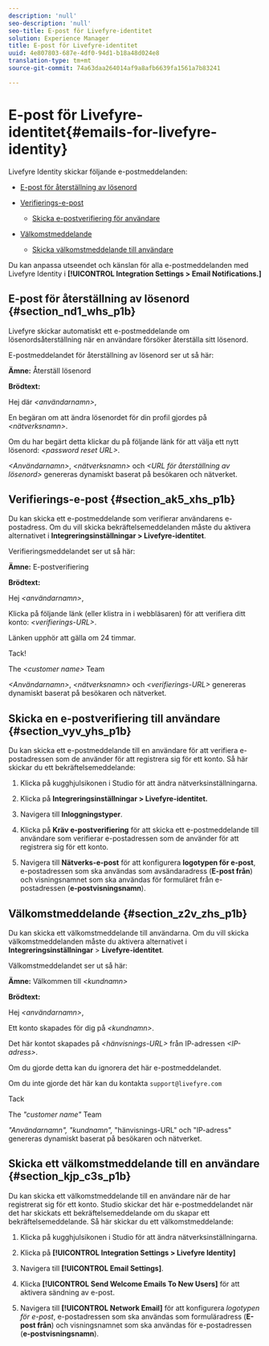```yaml
---
description: 'null'
seo-description: 'null'
seo-title: E-post för Livefyre-identitet
solution: Experience Manager
title: E-post för Livefyre-identitet
uuid: 4e807803-687e-4df0-94d1-b18a48d024e8
translation-type: tm+mt
source-git-commit: 74a63daa264014af9a8afb6639fa1561a7b83241

---
```



# E-post för Livefyre-identitet{#emails-for-livefyre-identity}

Livefyre Identity skickar följande e-postmeddelanden:

* [E-post för återställning av lösenord](#c_emails_for_livefyre_identity/section_nd1_whs_p1b)
* [Verifierings-e-post](#c_emails_for_livefyre_identity/section_ak5_xhs_p1b)
   * [Skicka e-postverifiering för användare](#c_emails_for_livefyre_identity/section_vyv_yhs_p1b)

* [Välkomstmeddelande](#c_emails_for_livefyre_identity/section_z2v_zhs_p1b)
   * [Skicka välkomstmeddelande till användare](#c_emails_for_livefyre_identity/section_kjp_c3s_p1b)

Du kan anpassa utseendet och känslan för alla e-postmeddelanden med Livefyre Identity i **[!UICONTROL Integration Settings > Email Notifications.]**

## E-post för återställning av lösenord {#section_nd1_whs_p1b}

Livefyre skickar automatiskt ett e-postmeddelande om lösenordsåterställning när en användare försöker återställa sitt lösenord.

E-postmeddelandet för återställning av lösenord ser ut så här:

**Ämne:** Återställ lösenord

**Brödtext:**

Hej där *&lt;användarnamn>*,

En begäran om att ändra lösenordet för din profil gjordes på *&lt;nätverksnamn>*.

Om du har begärt detta klickar du på följande länk för att välja ett nytt lösenord: *&lt;password reset URL>*.

*&lt;Användarnamn>*, *&lt;nätverksnamn>* och *&lt;URL för återställning av lösenord>* genereras dynamiskt baserat på besökaren och nätverket.

## Verifierings-e-post {#section_ak5_xhs_p1b}

Du kan skicka ett e-postmeddelande som verifierar användarens e-postadress. Om du vill skicka bekräftelsemeddelanden måste du aktivera alternativet i **Integreringsinställningar > Livefyre-identitet**.

Verifieringsmeddelandet ser ut så här:

**Ämne:** E-postverifiering

**Brödtext:**

Hej *&lt;användarnamn>*,

Klicka på följande länk (eller klistra in i webbläsaren) för att verifiera ditt konto: *&lt;verifierings-URL>*.

Länken upphör att gälla om 24 timmar.

Tack!

The *&lt;customer name>* Team

*&lt;Användarnamn>*, *&lt;nätverksnamn>* och *&lt;verifierings-URL>* genereras dynamiskt baserat på besökaren och nätverket.

## Skicka en e-postverifiering till användare {#section_vyv_yhs_p1b}

Du kan skicka ett e-postmeddelande till en användare för att verifiera e-postadressen som de använder för att registrera sig för ett konto. Så här skickar du ett bekräftelsemeddelande:

1. Klicka på kugghjulsikonen i Studio för att ändra nätverksinställningarna.
1. Klicka på **Integreringsinställningar > Livefyre-identitet.**

1. Navigera till **Inloggningstyper**.
1. Klicka på **Kräv e-postverifiering** för att skicka ett e-postmeddelande till användare som verifierar e-postadressen som de använder för att registrera sig för ett konto.
1. Navigera till **Nätverks-e-post** för att konfigurera **logotypen för e-post**, e-postadressen som ska användas som avsändaradress (**E-post från**) och visningsnamnet som ska användas för formuläret från e-postadressen (**e-postvisningsnamn**).

## Välkomstmeddelande {#section_z2v_zhs_p1b}

Du kan skicka ett välkomstmeddelande till användarna. Om du vill skicka välkomstmeddelanden måste du aktivera alternativet i **Integreringsinställningar** > **Livefyre-identitet**.

Välkomstmeddelandet ser ut så här:

**Ämne:** Välkommen till *&lt;kundnamn>*

**Brödtext:**

Hej *&lt;användarnamn>*,

Ett konto skapades för dig på *&lt;kundnamn>*.

Det här kontot skapades på *&lt;hänvisnings-URL>* från IP-adressen *&lt;IP-adress>*.

Om du gjorde detta kan du ignorera det här e-postmeddelandet.

Om du inte gjorde det här kan du kontakta `support@livefyre.com`

Tack

The *&quot;customer name&quot;* Team

*&quot;Användarnamn&quot;, &quot;kundnamn&quot;,* &quot;hänvisnings-URL&quot; och &quot;IP-adress&quot; genereras dynamiskt baserat på besökaren och nätverket.

## Skicka ett välkomstmeddelande till en användare {#section_kjp_c3s_p1b}

Du kan skicka ett välkomstmeddelande till en användare när de har registrerat sig för ett konto. Studio skickar det här e-postmeddelandet när det har skickats ett bekräftelsemeddelande om du skapar ett bekräftelsemeddelande. Så här skickar du ett välkomstmeddelande:

1. Klicka på kugghjulsikonen i Studio för att ändra nätverksinställningarna.
1. Klicka på **[!UICONTROL Integration Settings > Livefyre Identity]**

1. Navigera till **[!UICONTROL Email Settings]**.

1. Klicka **[!UICONTROL Send Welcome Emails To New Users]** för att aktivera sändning av e-post.
1. Navigera till **[!UICONTROL Network Email]** för att konfigurera *logotypen för e-post*, e-postadressen som ska användas som formuläradress (**E-post från**) och visningsnamnet som ska användas för e-postadressen (**e-postvisningsnamn**).
